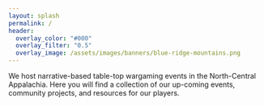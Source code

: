 ```yaml
---
layout: splash
permalink: /
header:
  overlay_color: "#000"
  overlay_filter: "0.5"
  overlay_image: /assets/images/banners/blue-ridge-mountains.png
---
```


We host narrative-based table-top wargaming events in the North-Central Appalachia. Here you will find a collection of our up-coming events, community projects, and resources for our players.
